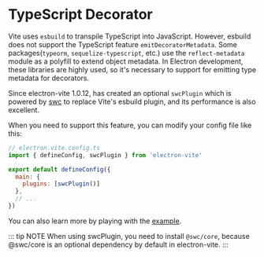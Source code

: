 # TypeScript Decorator

Vite uses `esbuild` to transpile TypeScript into JavaScript. However, esbuild does not support the TypeScript feature `emitDecoratorMetadata`. Some packages(`typeorm`, `sequelize-typescript`, etc.) use the `reflect-metadata` module as a polyfill to extend object metadata. In Electron development, these libraries are highly used, so it's necessary to support for emitting type metadata for decorators.

Since electron-vite 1.0.12, has created an optional `swcPlugin` which is powered by [swc](https://swc.rs/) to replace Vite's esbuild plugin, and its performance is also excellent.

When you need to support this feature, you can modify your config file like this:

```js
// electron.vite.config.ts
import { defineConfig, swcPlugin } from 'electron-vite'

export default defineConfig({
  main: {
    plugins: [swcPlugin()]
  },
  // ...
})
```

You can also learn more by playing with the [example](https://github.com/alex8088/electron-vite-decorator-example).

::: tip NOTE
When using swcPlugin, you need to install `@swc/core`, because @swc/core is an optional dependency by default in electron-vite.
:::
